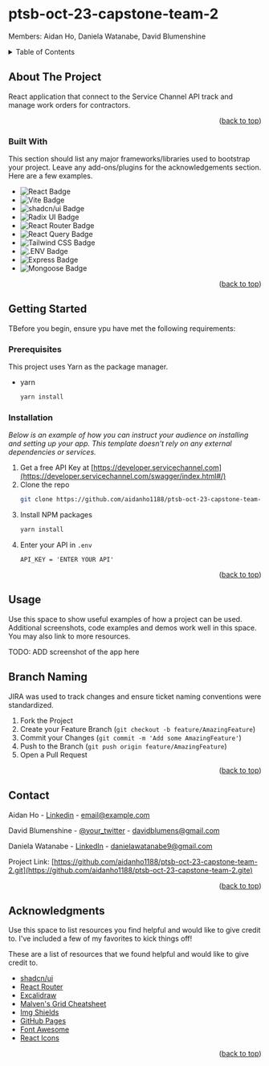 # ptsb-oct-23-capstone-team-2

Members: Aidan Ho, Daniela Watanabe, David Blumenshine

<a name="readme-top"></a>

<!-- PROJECT LOGO -->
<!-- <br />
<div align="center">
  <a href="https://github.com/othneildrew/Best-README-Template">
    <img src="images/logo.png" alt="Logo" width="80" height="80">
  </a>

  <h3 align="center">Best-README-Template</h3>

  <p align="center">
    An awesome README template to jumpstart your projects!
    <br />
    <a href="https://github.com/othneildrew/Best-README-Template"><strong>Explore the docs »</strong></a>
    <br />
    <br />
    <a href="https://github.com/othneildrew/Best-README-Template">View Demo</a>
    ·
    <a href="https://github.com/othneildrew/Best-README-Template/issues">Report Bug</a>
    ·
    <a href="https://github.com/othneildrew/Best-README-Template/issues">Request Feature</a>
  </p>
</div> -->

<!-- TABLE OF CONTENTS -->
<details>
  <summary>Table of Contents</summary>
  <ol>
    <li>
      <a href="#about-the-project">About The Project</a>
      <ul>
        <li><a href="#built-with">Built With</a></li>
      </ul>
    </li>
    <li>
      <a href="#getting-started">Getting Started</a>
      <ul>
        <li><a href="#prerequisites">Prerequisites</a></li>
        <li><a href="#installation">Installation</a></li>
      </ul>
    </li>
    <li><a href="#usage">Usage</a></li>
    <li><a href="#roadmap">Roadmap</a></li>
    <li><a href="#contributing">Contributing</a></li>
    <li><a href="#license">License</a></li>
    <li><a href="#contact">Contact</a></li>
    <li><a href="#acknowledgments">Acknowledgments</a></li>
  </ol>
</details>

<!-- ABOUT THE PROJECT -->

## About The Project

<!-- [![Product Name Screen Shot][product-screenshot]](https://example.com) -->

React application that connect to the Service Channel API track and manage work orders for contractors.

<p align="right">(<a href="#readme-top">back to top</a>)</p>

### Built With

This section should list any major frameworks/libraries used to bootstrap your project. Leave any add-ons/plugins for the acknowledgements section. Here are a few examples.

- ![React Badge](https://img.shields.io/badge/React-61DAFB?logo=react&logoColor=000&style=for-the-badge)
- ![Vite Badge](https://img.shields.io/badge/Vite-646CFF?logo=vite&logoColor=fff&style=for-the-badge)
- ![shadcn/ui Badge](https://img.shields.io/badge/shadcn%2Fui-000?logo=shadcnui&logoColor=fff&style=for-the-badge)
- ![Radix UI Badge](https://img.shields.io/badge/Radix%20UI-161618?logo=radixui&logoColor=fff&style=for-the-badge)
- ![React Router Badge](https://img.shields.io/badge/React%20Router-CA4245?logo=reactrouter&logoColor=fff&style=for-the-badge)
- ![React Query Badge](https://img.shields.io/badge/React%20Query-FF4154?logo=reactquery&logoColor=fff&style=for-the-badge)
- ![Tailwind CSS Badge](https://img.shields.io/badge/Tailwind%20CSS-06B6D4?logo=tailwindcss&logoColor=fff&style=for-the-badge)
- ![.ENV Badge](https://img.shields.io/badge/.ENV-ECD53F?logo=dotenv&logoColor=000&style=for-the-badge)
- ![Express Badge](https://img.shields.io/badge/Express-000?logo=express&logoColor=fff&style=for-the-badge)
- ![Mongoose Badge](https://img.shields.io/badge/Mongoose-F04D35?logo=mongoosedotws&logoColor=fff&style=for-the-badge)

<p align="right">(<a href="#readme-top">back to top</a>)</p>

<!-- GETTING STARTED -->

## Getting Started

TBefore you begin, ensure ypu have met the following requirements:

### Prerequisites

This project uses Yarn as the package manager.

- yarn
  ```sh
  yarn install
  ```

### Installation

_Below is an example of how you can instruct your audience on installing and setting up your app. This template doesn't rely on any external dependencies or services._

1. Get a free API Key at [https://developer.servicechannel.com](https://developer.servicechannel.com/swagger/index.html#/)
2. Clone the repo
   ```sh
   git clone https://github.com/aidanho1188/ptsb-oct-23-capstone-team-2.git
   ```
3. Install NPM packages
   ```sh
   yarn install
   ```
4. Enter your API in `.env`
   ```.env
   API_KEY = 'ENTER YOUR API'
   ```

<p align="right">(<a href="#readme-top">back to top</a>)</p>

<!-- USAGE EXAMPLES -->

## Usage

Use this space to show useful examples of how a project can be used. Additional screenshots, code examples and demos work well in this space. You may also link to more resources.

TODO: ADD screenshot of the app here

<!-- CONTRIBUTING -->

## Branch Naming

JIRA was used to track changes and ensure ticket naming conventions were standardized.

1. Fork the Project
2. Create your Feature Branch (`git checkout -b feature/AmazingFeature`)
3. Commit your Changes (`git commit -m 'Add some AmazingFeature'`)
4. Push to the Branch (`git push origin feature/AmazingFeature`)
5. Open a Pull Request

<p align="right">(<a href="#readme-top">back to top</a>)</p>

<!-- CONTACT -->

## Contact

Aidan Ho - [Linkedin](https://www.linkedin.com/in/aidan-ho-07415b198/) - email@example.com

David Blumenshine - [@your_twitter](https://www.linkedin.com/in/davidblumenshine/) - davidblumens@gmail.com

Daniela Watanabe - [LinkedIn](www.linkedin.com/in/daniela-watanabe-882361241) - danielawatanabe9@gmail.com

Project Link: [https://github.com/aidanho1188/ptsb-oct-23-capstone-team-2.git](https://github.com/aidanho1188/ptsb-oct-23-capstone-team-2.gite)

<p align="right">(<a href="#readme-top">back to top</a>)</p>

<!-- ACKNOWLEDGMENTS -->

## Acknowledgments

Use this space to list resources you find helpful and would like to give credit to. I've included a few of my favorites to kick things off!

These are a list of resources that we found helpful and would like to give credit to.

- [shadcn/ui](https://ui.shadcn.com)
- [React Router](https://reactrouter.com/en/main)
- [Excalidraw](https://excalidraw.com/)
- [Malven's Grid Cheatsheet](https://grid.malven.co/)
- [Img Shields](https://shields.io)
- [GitHub Pages](https://pages.github.com)
- [Font Awesome](https://fontawesome.com)
- [React Icons](https://react-icons.github.io/react-icons/search)

<p align="right">(<a href="#readme-top">back to top</a>)</p>
